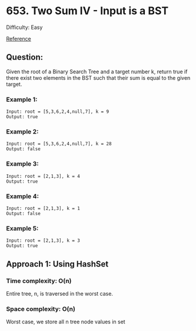 # 653. Two Sum IV - Input is a BST
Difficulty: Easy

[Reference](https://leetcode.com/problems/two-sum-iv-input-is-a-bst/)

## Question:
Given the root of a Binary Search Tree and a target number k, return true if there exist two elements in the BST such that their sum is equal to the given target.

### Example 1:
```
Input: root = [5,3,6,2,4,null,7], k = 9
Output: true
```

### Example 2:
```
Input: root = [5,3,6,2,4,null,7], k = 28
Output: false
```

### Example 3:
```
Input: root = [2,1,3], k = 4
Output: true
```

### Example 4:
```
Input: root = [2,1,3], k = 1
Output: false
```

### Example 5:
```
Input: root = [2,1,3], k = 3
Output: true
```

## Approach 1: Using HashSet

### Time complexity:  O(n)
Entire tree, n, is traversed in the worst case.

### Space complexity:  O(n)
Worst case, we store all n tree node values in set